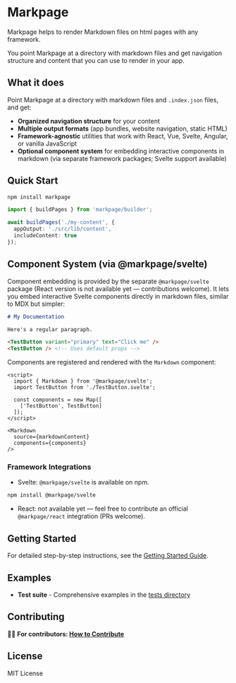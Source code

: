 # Markpage

Markpage helps to render Markdown files on html pages with any framework.

You point Markpage at a directory with markdown files and get navigation structure and content that you can use to render in your app.

## What it does

Point Markpage at a directory with markdown files and `.index.json` files, and get:
- **Organized navigation structure** for your content
- **Multiple output formats** (app bundles, website navigation, static HTML)
- **Framework-agnostic** utilities that work with React, Vue, Svelte, Angular, or vanilla JavaScript
- **Optional component system** for embedding interactive components in markdown (via separate framework packages; Svelte support available)

## Quick Start

```bash
npm install markpage
```

```typescript
import { buildPages } from 'markpage/builder';

await buildPages('./my-content', {
  appOutput: './src/lib/content',
  includeContent: true
});
```

## Component System (via @markpage/svelte)

Component embedding is provided by the separate `@markpage/svelte` package (React version is not available yet — contributions welcome). It lets you embed interactive Svelte components directly in markdown files, similar to MDX but simpler:

```markdown
# My Documentation

Here's a regular paragraph.

<TestButton variant="primary" text="Click me" />
<TestButton /> <!-- Uses default props -->
```

Components are registered and rendered with the `Markdown` component:

```svelte
<script>
  import { Markdown } from '@markpage/svelte';
  import TestButton from './TestButton.svelte';

  const components = new Map([
    ['TestButton', TestButton]
  ]);
</script>

<Markdown 
  source={markdownContent}
  components={components}
/>
```

### Framework Integrations

- Svelte: `@markpage/svelte` is available on npm.

```bash
npm install @markpage/svelte
```

- React: not available yet — feel free to contribute an official `@markpage/react` integration (PRs welcome).

## Getting Started

For detailed step-by-step instructions, see the [Getting Started Guide](https://github.com/mitkury/markpage/blob/main/docs/getting-started.md).

## Examples

- **Test suite** - Comprehensive examples in the [tests directory](https://github.com/mitkury/markpage/tree/main/packages/tests)

## Contributing

👨‍💻 **For contributors: [How to Contribute](https://github.com/mitkury/markpage/blob/main/docs/how-to-contribute.md)**

## License

MIT License


